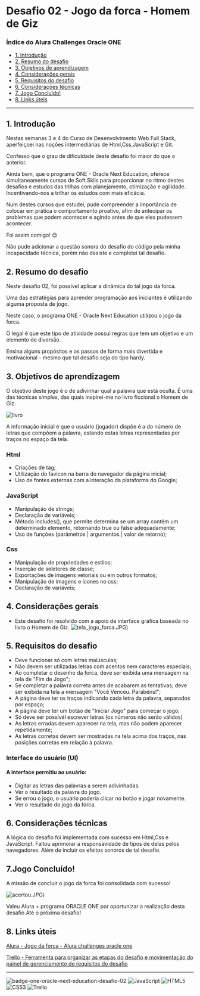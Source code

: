 # Desafio 02 - Jogo da forca - Homem de Giz

### Índice do Alura Challenges Oracle ONE

- [1. Introdução](#1-introdução)
- [2. Resumo do desafio](#2-resumo-do-desafio)
- [3. Objetivos de aprendizagem](#3-objetivos-de-aprendizagem)
- [4. Considerações gerais](#4-considerações-gerais)
- [5. Requisitos do desafio](#5-requisitos-do-desafio)
- [6. Considerações técnicas](#6-considerações-técnicas)
- [7. Jogo Concluído!](#7jogo-concluído)
- [8. Links úteis](#8-links-úteis)

---

## 1. Introdução

Nestas semanas 3 e 4 do Curso de Desenvolvimento Web Full Stack, aperfeiçoei nas noções intermediárias de Html,Css,JavaScript e Git.

Confesso que o grau de dificuldade deste desafio foi maior do que o anterior. 

Ainda bem, que o programa ONE - Oracle Next Education, oferece simultaneamente cursos de Soft Skils para proporcionar no ritmo destes desafios e estudos das trilhas com planejamento, otimização e agilidade. Incentivando-nos a trilhar os estudos com mais eficácia.  

Num destes cursos que estudei, pude compreender a importância de colocar em prática o comportamento proativo, afim de antecipar os problemas que podem acontecer e agindo antes de que eles pudessem acontecer. 

Foi assim comigo! :relieved:

Não pude adicionar a questão sonora do desafio do código pela minha incapacidade técnica, porém não desiste e completei tal desafio.

## 2. Resumo do desafio

Neste desafio 02, foi possível aplicar a dinâmica do tal jogo da forca.

Uma das estratégias para aprender programação aos iniciantes é utilizando alguma proposta de jogo. 

Neste caso, o programa ONE - Oracle Next Education utilizou o jogo da forca. 

O legal é que este tipo de atividade possui regras que tem um objetivo e um elemento de diversão. 

Ensina alguns propósitos e os passos de forma mais divertida e motivacional - mesmo que tal desafio seja do tipo hardy.

## 3. Objetivos de aprendizagem

O objetivo deste jogo é o de adivinhar qual a palavra que está oculta. É uma das técnicas simples, das quais inspirei-me no livro ficcional o Homem de Giz.

![livro](https://user-images.githubusercontent.com/70113922/173249809-54d6f88d-41de-46ab-b2aa-25de882ec77f.JPG)

A informação inicial é que o usuário (jogador) dispõe é a do número de letras que compõem a palavra, estando estas letras representadas por traços no espaço da tela.

### Html
- Criações de tag;
- Utilização do favicon na barra do navegador da página inicial;
- Uso de fontes externas com a interação da plataforma do Google;

### JavaScript
- Manipulação de strings;
- Declaração de variáveis; 
- Método includes(), que permite determina se um array contém um determinado elemento, retornando true ou false adequadamente;
- Uso de funções (parâmetros | argumentos | valor de retorno);

### Css
- Manipulação de propriedades e estilos;
- Inserção de seletores de classe;
- Exportações de imagens vetoriais ou em outros formatos;
- Manipulação de imagens e ícones no css;
- Declaração de variáveis; 

## 4. Considerações gerais

- Este desafio foi resolvido com a apoio de interface gráfica baseada no livro o Homem de Giz.
![tela_jogo_forca.JPG](https://github.com/anaisateodoro/challenges-oracle-one-02))

## 5. Requisitos do desafio
- Deve funcionar só com letras maiúsculas;
- Não devem ser utilizadas letras com acentos nem caracteres especiais;
- Ao completar o desenho da forca, deve ser exibida uma mensagem na tela de "Fim de Jogo";
- Se completar a palavra correta antes de acabarem as tentativas, deve ser exibida na tela a mensagem "Você Venceu. Parabéns!";
- A página deve ter os traços indicando cada letra da palavra, separados por espaço;
- A página deve ter um botão de "Iniciar Jogo" para começar o jogo;
- Só deve ser possívél escrever letras (os números não serão válidos)
- As letras erradas devem aparecer na tela, mas não podem aparecer repetidamente;
- As letras corretas devem ser mostradas na tela acima dos traços, nas posições corretas em relação à palavra. 

### Interface do usuário (UI)
#### A interface permitiu ao usuário:

* Digitar as letras das palavras a serem adivinhadas.
* Ver o resultado da palavra do jogo.
* Se errou o jogo, o usuário poderia clicar no botão e jogar novamente.
* Ver o resultado do jogo da forca.

## 6. Considerações técnicas

A lógica do desafio foi implementada com sucesso em Html,Css e JavaScript. Faltou aprimorar a responsavidade de tipos de delas pelos navegadores.
Além de incluir os efeitos sonoros de tal desafio. 

## 7.Jogo Concluído!

A missão de concluir o jogo da forca foi consolidada com sucesso!

![acertou.JPG](https://github.com/anaisateodoro/challenges-oracle-one-02))

Valeu Alura + programa ORACLE ONE por oportunizar a realização desta desafio Até o próxima desafio!

## 8. Links úteis

[Alura - Jogo da forca - Alura challenges oracle one](https://www.alura.com.br/)

[Trello - Ferramenta para organizar as etapas do desafio e movimentação do painel de gerenciamento de requisitos do desafio](https://trello.com/invite/b/LlXgf65g/4aed3741b017d5894e784b85493bf767/desafio-02-jogodaforcaalurachallengesoracle)

---
![badge-one-oracle-next-education-desafio-02](https://d335luupugsy2.cloudfront.net/cms%2Ffiles%2F10224%2F1644516322badge.png)
![JavaScript](https://img.shields.io/badge/javascript-%23323330.svg?style=for-the-badge&logo=javascript&logoColor=%23F7DF1E)
![HTML5](https://img.shields.io/badge/html5-%23E34F26.svg?style=for-the-badge&logo=html5&logoColor=white)
![CSS3](https://img.shields.io/badge/css3-%231572B6.svg?style=for-the-badge&logo=css3&logoColor=white)
![Trello](https://img.shields.io/badge/Trello-%23026AA7.svg?style=for-the-badge&logo=Trello&logoColor=white)



